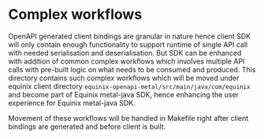# Complex workflows

OpenAPI generated client bindings are granular in nature hence client SDK will only contain enough functionality to support runtime of single API call with needed serialisation and deserialisation. But SDK can be enhanced with addition of common complex workflows which involves multiple API calls with pre-built logic on what needs to be consumed and produced. This directory contains such complex workflows which will be moved under equinix client directory `equinix-openapi-metal/src/main/java/com/equinix` and become part of Equinix metal-java SDK, hence enhancing the user experience for Equinix metal-java SDK.

Movement of these workflows will be handled in Makefile right after client bindings are generated and before client is built.
